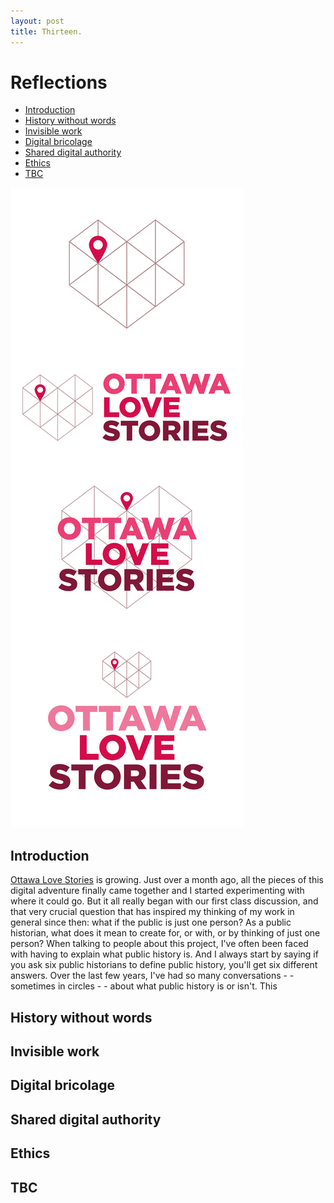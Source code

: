 ```yaml
---
layout: post
title: Thirteen.
---
```


# Reflections

- [Introduction](#introduction)
- [History without words](#history-without-words)
- [Invisible work](#invisible-work)
- [Digital bricolage](#digital-bricolage)
- [Shared digital authority](#shared-digital-authority)
- [Ethics](#ethics)
- [TBC](#tbc)

![Image 1][logo]

[logo]: /images/0407-OLS-3.jpg "Final Logo"

## Introduction

[Ottawa Love Stories](https://ottlovestories.wordpress.com) is growing. Just over a month ago, all the pieces of this digital adventure finally came together and I started experimenting with where it could go. But it all really began with our first class discussion, and that very crucial question that has inspired my thinking of my work in general since then: what if the public is just one person? As a public historian, what does it mean to create for, or with, or by thinking of just one person? When talking to people about this project, I've often been faced with having to explain what public history is. And I always start by saying if you ask six public historians to define public history, you'll get six different answers. Over the last few years, I've had so many conversations - - sometimes in circles - - about what public history is or isn't. This

## History without words

## Invisible work

## Digital bricolage

## Shared digital authority

## Ethics

## TBC
